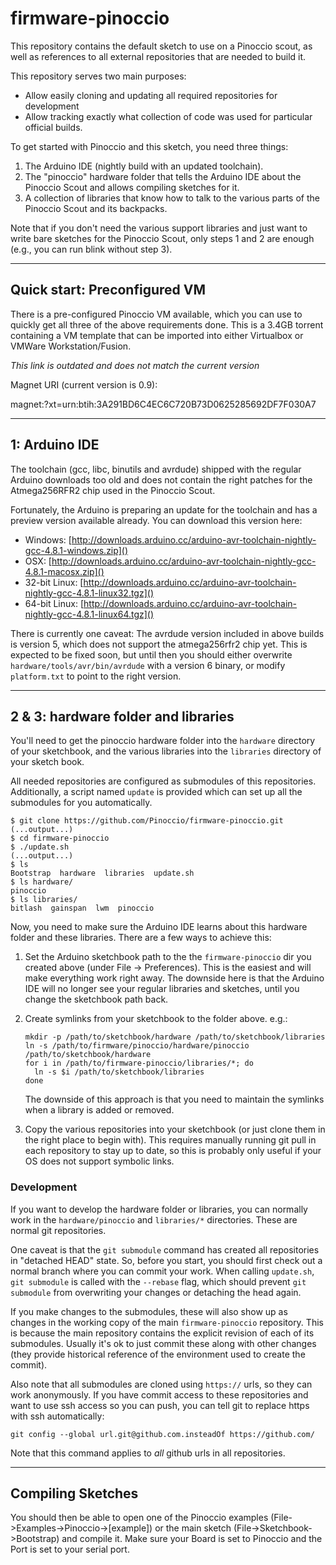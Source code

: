 firmware-pinoccio
=================

This repository contains the default sketch to use on a Pinoccio scout,
as well as references to all external repositories that are needed to
build it.

This repository serves two main purposes:

 - Allow easily cloning and updating all required repositories for
   development
 - Allow tracking exactly what collection of code was used for
   particular official builds.

To get started with Pinoccio and this sketch, you need three things:

 1. The Arduino IDE (nightly build with an updated toolchain).
 2. The "pinoccio" hardware folder that tells the Arduino IDE about the
    Pinoccio Scout and allows compiling sketches for it.
 3. A collection of libraries that know how to talk to the various parts
    of the Pinoccio Scout and its backpacks.

Note that if you don't need the various support libraries and just want
to write bare sketches for the Pinoccio Scout, only steps 1 and 2 are
enough (e.g., you can run blink without step 3).

-----------------------------
Quick start: Preconfigured VM
-----------------------------
There is a pre-configured Pinoccio VM available, which you can use to
quickly get all three of the above requirements done. This is a 3.4GB
torrent containing a VM template that can be imported into either
Virtualbox or VMWare Workstation/Fusion.

*This link is outdated and does not match the current version*

Magnet URI (current version is 0.9):

magnet:?xt=urn:btih:3A291BD6C4EC6C720B73D0625285692DF7F030A7

--------------
1: Arduino IDE
--------------
The toolchain (gcc, libc, binutils and avrdude) shipped with the regular
Arduino downloads too old and does not contain the right patches for the
Atmega256RFR2 chip used in the Pinoccio Scout.

Fortunately, the Arduino is preparing an update for the toolchain and
has a preview version available already. You can download this version
here:

 - Windows: [http://downloads.arduino.cc/arduino-avr-toolchain-nightly-gcc-4.8.1-windows.zip]()
 - OSX: [http://downloads.arduino.cc/arduino-avr-toolchain-nightly-gcc-4.8.1-macosx.zip]()
 - 32-bit Linux: [http://downloads.arduino.cc/arduino-avr-toolchain-nightly-gcc-4.8.1-linux32.tgz]()
 - 64-bit Linux: [http://downloads.arduino.cc/arduino-avr-toolchain-nightly-gcc-4.8.1-linux64.tgz]()

There is currently one caveat: The avrdude version included in above
builds is version 5, which does not support the atmega256rfr2 chip yet.
This is expected to be fixed soon, but until then you should either
overwrite `hardware/tools/avr/bin/avrdude` with a version 6 binary, or
modify `platform.txt` to point to the right version.

------------------------------------
2 & 3: hardware folder and libraries
------------------------------------
You'll need to get the pinoccio hardware folder into the `hardware`
directory of your sketchbook, and the various libraries into the
`libraries` directory of your sketch book.

All needed repositories are configured as submodules of this
repositories. Additionally, a script named `update` is provided which
can set up all the submodules for you automatically.

```
$ git clone https://github.com/Pinoccio/firmware-pinoccio.git
(...output...)
$ cd firmware-pinoccio
$ ./update.sh
(...output...)
$ ls
Bootstrap  hardware  libraries  update.sh
$ ls hardware/
pinoccio
$ ls libraries/
bitlash  gainspan  lwm  pinoccio
```

Now, you need to make sure the Arduino IDE learns about this hardware
folder and these libraries. There are a few ways to achieve this:

 1. Set the Arduino sketchbook path to the the `firmware-pinoccio` dir
    you created above (under File -> Preferences). This is the easiest
    and will make everything work right away. The downside here is that
    the Arduino IDE will no longer see your regular libraries and
    sketches, until you change the sketchbook path back.
 2. Create symlinks from your sketchbook to the folder above. e.g.:

    ```
    mkdir -p /path/to/sketchbook/hardware /path/to/sketchbook/libraries
    ln -s /path/to/firmware/pinoccio/hardware/pinoccio /path/to/sketchbook/hardware
    for i in /path/to/firmware-pinoccio/libraries/*; do
      ln -s $i /path/to/sketchbook/libraries
    done
    ```
    The downside of this approach is that you need to maintain the
    symlinks when a library is added or removed.
 3. Copy the various repositories into your sketchbook (or just clone
    them in the right place to begin with). This requires manually
    running git pull in each repository to stay up to date, so this is
    probably only useful if your OS does not support symbolic links.

### Development ###

If you want to develop the hardware folder or libraries, you can
normally work in the `hardware/pinoccio` and `libraries/*` directories.
These are normal git repositories.

One caveat is that the `git submodule` command has created all
repositories in "detached HEAD" state. So, before you start, you should
first check out a normal branch where you can commit your work. When
calling `update.sh`, `git submodule` is called with the `--rebase` flag,
which should prevent `git submodule` from overwriting your changes or
detaching the head again.


If you make changes to the submodules, these will also show up as
changes in the working copy of the main `firmware-pinoccio` repository.
This is because the main repository contains the explicit revision of
each of its submodules. Usually it's ok to just commit these along with
other changes (they provide historical reference of the environment used
to create the commit).


Also note that all submodules are cloned using `https://` urls, so
they can work anonymously. If you have commit access to these
repositories and want to use ssh access so you can push, you can tell
git to replace https with ssh automatically:

    git config --global url.git@github.com.insteadOf https://github.com/

Note that this command applies to _all_ github urls in all repositories.

------------------
Compiling Sketches
------------------

You should then be able to open one of the Pinoccio examples
(File->Examples->Pinoccio->[example]) or the main sketch
(File->Sketchbook->Bootstrap) and compile it. Make sure your Board is
set to Pinoccio and the Port is set to your serial port.
